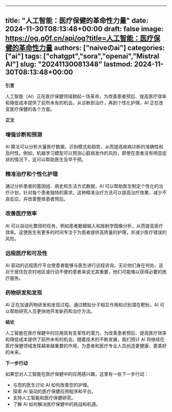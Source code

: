 
---
title: "人工智能：医疗保健的革命性力量"
date: 2024-11-30T08:13:48+00:00
draft: false
image: https://og.g0f.cn/api/og?title=人工智能：医疗保健的革命性力量
authors: ["naiveのai"]
categories: ["ai"]
tags: ["chatgpt","sora","openai","Mistral AI"]
slug: "20241130081348"
lastmod: 2024-11-30T08:13:48+00:00
---
**引言**

人工智能（AI）正在医疗保健领域掀起一场革命，为改善患者预后、提高医疗效率和降低成本提供了前所未有的机会。从诊断到治疗，再到个性化护理，AI 正在改变医疗保健的各个方面。

**正文**

### 增强诊断和预测

AI 算法可以分析大量医疗数据，识别模式和趋势，从而提高疾病诊断的准确性和及时性。例如，机器学习模型可以预测心脏病发作的风险，即使在患者没有明显症状的情况下，这可以帮助医生及早干预。

### 精准治疗和个性化护理

通过分析患者的基因组、病史和生活方式数据，AI 可以帮助医生制定个性化的治疗计划，针对每个患者独特的需求。这种精准治疗方法可以提高治疗效果，减少不良反应，并改善整体患者预后。

### 改善医疗效率

AI 可以自动化繁琐的任务，例如患者数据输入和放射学图像分析，从而提高医疗效率。这使医生有更多的时间专注于为患者提供高质量的护理，并减少医疗错误的风险。

### 远程医疗和可及性

AI 驱动的远程医疗平台使患者能够与医生进行远程咨询，无论他们身在何处。这对于居住在农村地区或行动不便的患者来说尤其重要，他们可能难以获得必要的医疗服务。

### 药物研发和发现

AI 正在加速药物研发和发现过程。通过模拟分子相互作用和识别潜在靶标，AI 可以帮助研究人员更快地开发新药和治疗方法。

**结论**

人工智能在医疗保健中的应用具有变革性的潜力，为改善患者预后、提高医疗效率和降低成本提供了前所未有的机会。随着技术的不断发展，我们预计 AI 将继续在医疗保健领域发挥越来越重要的作用，为患者和医疗专业人员创造更健康、更美好的未来。

**下一步行动**

如果您对人工智能在医疗保健中的应用感兴趣，这里有一些下一步行动：

* 与您的医生讨论 AI 如何改善您的护理。
* 探索 AI 驱动的医疗保健应用程序和平台。
* 支持人工智能和医疗保健研究。
* 了解 AI 如何解决医疗保健中的挑战和机遇。